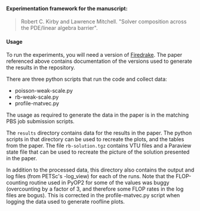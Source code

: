 #### Experimentation framework for the manuscript:

> Robert C. Kirby and Lawrence Mitchell. "Solver composition across
> the PDE/linear algebra barrier".

#### Usage

To run the experiments, you will need a version
of [Firedrake](http://www.firedrakeproject.org/).  The paper
referenced above contains documentation of the versions used to
generate the results in the repository.

There are three python scripts that run the code and collect data:

- poisson-weak-scale.py
- rb-weak-scale.py
- profile-matvec.py

The usage as required to generate the data in the paper is in the
matching PBS job submission scripts.

The `results` directory contains data for the results in the paper.
The python scripts in that directory can be used to recreate the
plots, and the tables from the paper.  The file `rb-solution.tgz`
contains VTU files and a Paraview state file that can be used to
recreate the picture of the solution presented in the paper.

In addition to the processed data, this directory also contains the
output and log files (from PETSc's -log_view) for each of the runs.
Note that the FLOP-counting routine used in PyOP2 for some of the
values was buggy (overcounting by a factor of 3, and therefore some
FLOP rates in the log files are bogus).  This is corrected in the
profile-matvec.py script when logging the data used to generate
roofline plots.
